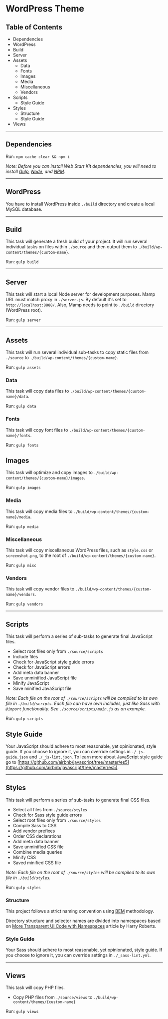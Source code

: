 # WordPress Theme

## Table of Contents

* Dependencies
* WordPress
* Build
* Server
* Assets
    * Data
    * Fonts
    * Images
    * Media
    * Miscellaneous
    * Vendors
* Scripts
    * Style Guide
* Styles
    * Structure
    * Style Guide
* Views

---

## Dependencies

Run: `npm cache clear && npm i`

*Note: Before you can install Web Start Kit dependencies, you will need to install [Gulp](http://gulpjs.com/), [Node](https://nodejs.org/), and [NPM](https://www.npmjs.com/).*

---

## WordPress

You have to install WordPress inside `./build` directory and create a local MySQL database.

---

## Build

This task will generate a fresh build of your project. It will run several individual tasks on files within `./source` and then output them to `./build/wp-content/themes/{custom-name}`.

Run: `gulp build`

---

## Server

This task will start a local Node server for development purposes. Mamp URL must match proxy in `./server.js`. By default it's set to `http://localhost:8888/`. Also, Mamp needs to point to `./build` directory (WordPress root).

Run: `gulp server`

---

## Assets

This task will run several individual sub-tasks to copy static files from `./source` to `./build/wp-content/themes/{custom-name}`.

Run: `gulp assets`

### Data

This task will copy data files to `./build/wp-content/themes/{custom-name}/data`.

Run: `gulp data`

### Fonts

This task will copy font files to `./build/wp-content/themes/{custom-name}/fonts`.

Run: `gulp fonts`

## Images

This task will optimize and copy images to `./build/wp-content/themes/{custom-name}/images`.

Run: `gulp images`

### Media

This task will copy media files to `./build/wp-content/themes/{custom-name}/media`.

Run: `gulp media`

### Miscellaneous

This task will copy miscellaneous WordPress files, such as `style.css` or `screenshot.png`, to the root of `./build/wp-content/themes/{custom-name}`.

Run: `gulp misc`

### Vendors

This task will copy vendor files to `./build/wp-content/themes/{custom-name}/vendors`.

Run: `gulp vendors`

---

## Scripts

This task will perform a series of sub-tasks to generate final JavaScript files.

* Select root files only from `./source/scripts`
* Include files
* Check for JavaScript style guide errors
* Check for JavaScript errors
* Add meta data banner
* Save unminified JavaScript file
* Minify JavaScript
* Save minified JavaScript file

*Note: Each file on the root of `./source/scripts` will be compiled to its own file in `./build/scripts`. Each file can have own includes, just like Sass with `@import` functionality. See `./source/scripts/main.js` as an example.*

Run: `gulp scripts`

## Style Guide

Your JavaScript should adhere to most reasonable, yet opinionated, style guide. If you choose to ignore it, you can override settings in `./_js-guide.json` and `./_js-lint.json`. To learn more about JavaScript style guide go to [https://github.com/airbnb/javascript/tree/master/es5](https://github.com/airbnb/javascript/tree/master/es5).

---

## Styles

This task will perform a series of sub-tasks to generate final CSS files.

* Select all files from `./source/styles`
* Check for Sass style guide errors
* Select root files only from `./source/styles`
* Compile Sass to CSS
* Add vendor prefixes
* Order CSS declarations
* Add meta data banner
* Save unminified CSS file
* Combine media queries
* Minify CSS
* Saved minified CSS file

*Note: Each file on the root of `./source/styles` will be compiled to its own file in `./build/styles`.*

Run: `gulp styles`

### Structure

This project follows a strict naming convention using [BEM](https://en.bem.info/) methodology.

Directory structure and selector names are divided into namespaces based on [More Transparent UI Code with Namespaces](http://csswizardry.com/2015/03/more-transparent-ui-code-with-namespaces/) article by Harry Roberts.

### Style Guide

Your Sass should adhere to most reasonable, yet opinionated, style guide. If you choose to ignore it, you can override settings in `./_sass-lint.yml`.

---

## Views

This task will copy PHP files.

* Copy PHP files from `./source/views` to `./build/wp-content/themes/{custom-name}`

Run: `gulp views`
